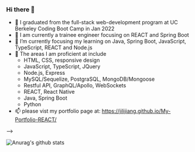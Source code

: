 ### Hi there 👋



- 🔭 I graduated from the full-stack web-development program at UC Berkeley Coding Boot Camp in Jan 2022
- 🔭 I am currently a trainee engineer focusing on REACT and Spring Boot
- 🌱 I’m currently focusing my learning on Java, Spring Boot, JavaScript, TypeScript, REACT and Node.js 
- 👯 The areas I am proficient at include 
   * HTML, CSS, responsive design
   * JavaScript, TypeScript, JQuery
   * Node.js, Express
   * MySQL/Sequelize, PostgraSQL, MongoDB/Mongoose
   * Restful API, GraphQL/Apollo, WebSockets
   * REACT, React Native
   * Java, Spring Boot
   * Python 
- 📫 please vist my portfolio page at: https://jilijiang.github.io/My-Portfolio-REACT/

-->


![Anurag's github stats](https://github-readme-stats.vercel.app/api?username=jilijiang)

